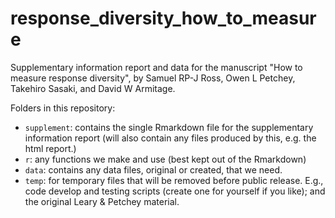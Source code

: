 # response_diversity_how_to_measure

Supplementary information report and data for the manuscript "How to measure response diversity", by Samuel RP-J Ross, Owen L Petchey, Takehiro Sasaki, and David W Armitage.

Folders in this repository:

-   `supplement`: contains the single Rmarkdown file for the supplementary information report (will also contain any files produced by this, e.g. the html report.)
-   `r`: any functions we make and use (best kept out of the Rmarkdown)
-   `data`: contains any data files, original or created, that we need.
-   `temp`: for temporary files that will be removed before public release. E.g., code develop and testing scripts (create one for yourself if you like); and the original Leary & Petchey material.
